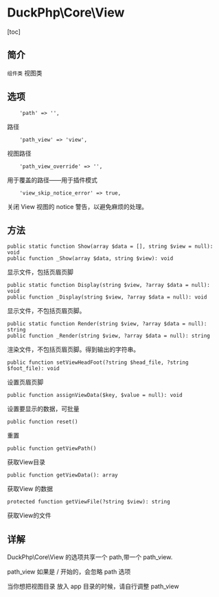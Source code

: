 # DuckPhp\Core\View
[toc]

## 简介
`组件类` 视图类
## 选项

        'path' => '',
路径

        'path_view' => 'view',
视图路径

        'path_view_override' => '',
用于覆盖的路径——用于插件模式

        'view_skip_notice_error' => true,
关闭  View 视图的 notice 警告，以避免麻烦的处理。

## 方法

    public static function Show(array $data = [], string $view = null): void
    public function _Show(array $data, string $view): void
显示文件，包括页眉页脚

    public static function Display(string $view, ?array $data = null): void
    public function _Display(string $view, ?array $data = null): void
显示文件，不包括页眉页脚。

    public static function Render(string $view, ?array $data = null): string
    public function _Render(string $view, ?array $data = null): string
渲染文件，不包括页眉页脚。得到输出的字符串。

    public function setViewHeadFoot(?string $head_file, ?string $foot_file): void
设置页眉页脚

    public function assignViewData($key, $value = null): void
设置要显示的数据，可批量

    public function reset()
重置

    public function getViewPath()
获取View目录

    public function getViewData(): array
获取View 的数据

    protected function getViewFile(?string $view): string
获取View的文件
## 详解

DuckPhp\Core\View 的选项共享一个 path,带一个 path_view.

path_view 如果是 / 开始的，会忽略 path 选项

当你想把视图目录 放入 app 目录的时候，请自行调整 path_view



